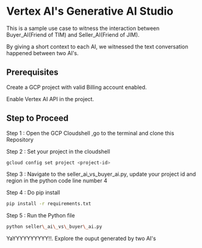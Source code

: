 # Vertex AI's Generative AI Studio

This is a sample use case to witness the interaction between Buyer\_AI(Friend of TIM) and Seller\_AI(Friend of JIM).

By giving a short context to each AI, we witnessed the text conversation happened between two AI's.

## Prerequisites

Create a GCP project with valid Billing account enabled.

Enable Vertex AI API in the project.

## Step to Proceed

Step 1 : Open the GCP Cloudshell ,go to the terminal and clone this Repository  

Step 2 : Set your project in the cloudshell

```BASH
gcloud config set project <project-id>
```

Step 3 : Navigate to the seller\_ai\_vs\_buyer\_ai.py, update your project id and region in the python code line number 4

Step 4 : Do pip install

```BASH
pip install -r requirements.txt
```

Step 5 : Run the Python file

```BASH
python seller\_ai\_vs\_buyer\_ai.py
```

YaYYYYYYYYYY!!. Explore the ouput generated by two AI's

